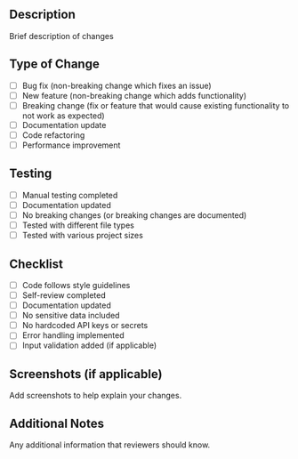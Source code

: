 ## Description
Brief description of changes

## Type of Change
- [ ] Bug fix (non-breaking change which fixes an issue)
- [ ] New feature (non-breaking change which adds functionality)
- [ ] Breaking change (fix or feature that would cause existing functionality to not work as expected)
- [ ] Documentation update
- [ ] Code refactoring
- [ ] Performance improvement

## Testing
- [ ] Manual testing completed
- [ ] Documentation updated
- [ ] No breaking changes (or breaking changes are documented)
- [ ] Tested with different file types
- [ ] Tested with various project sizes

## Checklist
- [ ] Code follows style guidelines
- [ ] Self-review completed
- [ ] Documentation updated
- [ ] No sensitive data included
- [ ] No hardcoded API keys or secrets
- [ ] Error handling implemented
- [ ] Input validation added (if applicable)

## Screenshots (if applicable)
Add screenshots to help explain your changes.

## Additional Notes
Any additional information that reviewers should know.
